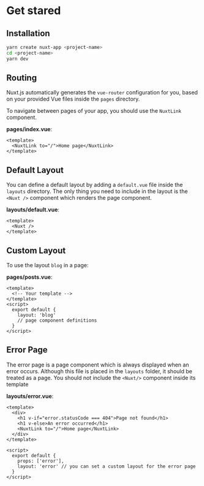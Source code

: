 # Get stared

## Installation

```sh
yarn create nuxt-app <project-name>
cd <project-name>
yarn dev
```

## Routing

Nuxt.js automatically generates the `vue-router` configuration for you, based on your provided Vue files inside the `pages` directory.

To navigate between pages of your app, you should use the `NuxtLink` component.

**pages/index.vue**:

```vue
<template>
  <NuxtLink to="/">Home page</NuxtLink>
</template>
```


## Default Layout

You can define a default layout by adding a `default.vue` file inside the `layouts` directory. The only thing you need to include in the layout is the `<Nuxt />` component which renders the page component.

**layouts/default.vue**:

```vue
<template>
  <Nuxt />
</template>
```


## Custom Layout

To use the layout `blog` in a page:

**pages/posts.vue**:

```vue
<template>
  <!-- Your template -->
</template>
<script>
  export default {
    layout: 'blog'
    // page component definitions
  }
</script>
```


## Error Page

The error page is a page component which is always displayed when an error occurs. Although this file is placed in the `layouts` folder, it should be treated as a page. You should not include the `<Nuxt/>`  component inside its template

**layouts/error.vue**:

```vue
<template>
  <div>
    <h1 v-if="error.statusCode === 404">Page not found</h1>
    <h1 v-else>An error occurred</h1>
    <NuxtLink to="/">Home page</NuxtLink>
  </div>
</template>

<script>
  export default {
    props: ['error'],
    layout: 'error' // you can set a custom layout for the error page
  }
</script>
```